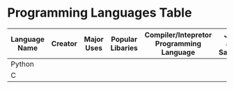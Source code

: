 # Programming Languages Table

| Language Name | Creator | Major Uses | Popular Libaries | Compiler/Intepretor Programming Language| Jobs and Salaries |
| -------------- | ------ | ---------- | ---------------- | ---------------------------------------- | -----------------|
| Python |
| C |
